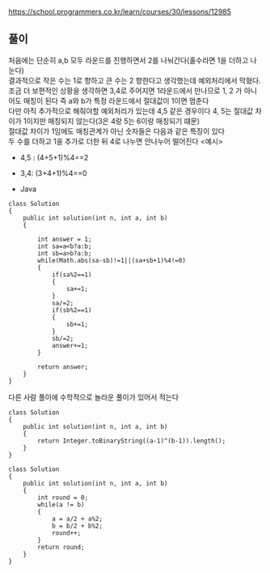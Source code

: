 https://school.programmers.co.kr/learn/courses/30/lessons/12985

## 풀이
처음에는 단순히 a,b 모두 라운드를 진행하면서 2를 나눠간다(홀수라면 1을 더하고 나눈다)<br>
결과적으로 작은 수는 1로 향하고 큰 수는 2 향한다고 생각했는데 예외처리에서 막혔다.
조금 더 보편적인 상황을 생각하면 3,4로 주어지면 1라운드에서 만나므로 1, 2 가 아니어도 매칭이 된다 즉 a와 b가 특정 라운드에서 절대값이 1이면 멈춘다<br>
다만 아직 추가적으로 해줘야할 예외처리가 있는데 4,5 같은 경우이다 4, 5는 절대값 차이가 1이지만 매칭되지 않는다(3은 4랑 5는 6이랑 매칭되기 떄문)<br>
절대값 차이가 1임에도 매칭관계가 아닌 숫자들은 다음과 같은 특징이 있다 <br>
두 수를 더하고 1을 추가로 더한 뒤 4로 나누면 안나누어 떨어진다
<예시>
- 4,5 : (4+5+1)%4==2
- 3,4: (3+4+1)%4==0


- Java
```
class Solution
{
    public int solution(int n, int a, int b)
    {

        int answer = 1;
        int sa=a<b?a:b;
        int sb=a>b?a:b;
        while(Math.abs(sa-sb)!=1||(sa+sb+1)%4!=0)
        {
            if(sa%2==1)
            {
                sa+=1;
            }
            sa/=2;
            if(sb%2==1)
            {
                sb+=1;
            }
            sb/=2;
            answer+=1;
        }

        return answer;
    }
}
```

다른 사람 풀이에 수학적으로 놀라운 풀이가 있어서 적는다
```
class Solution
{
    public int solution(int n, int a, int b)
    {
        return Integer.toBinaryString((a-1)^(b-1)).length();
    }
}
```
```
class Solution
{
    public int solution(int n, int a, int b)
    {
        int round = 0;
        while(a != b)
        {
            a = a/2 + a%2;
            b = b/2 + b%2;
            round++;
        }
        return round;
    }
}
```

